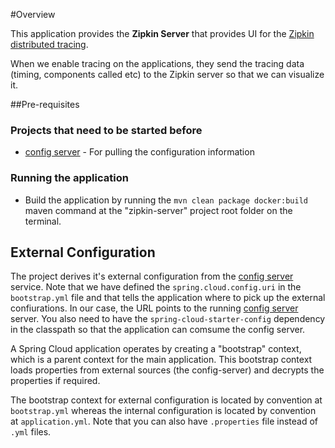 #Overview

This application provides the **Zipkin Server** that provides UI for the [Zipkin distributed tracing](http://zipkin.io/).

When we enable tracing on the applications, they send the tracing data (timing, components called etc) to the Zipkin server so that we can visualize it.

##Pre-requisites

### Projects that need to be started before
* [config server](/../../blob/master/config-server/README.md) - For pulling the configuration information

### Running the application
* Build the application by running the `mvn clean package docker:build` maven command at the "zipkin-server" project root folder	on the terminal.

## External Configuration
The project derives it's external configuration from the [config server](/../config-server/README.md) service. Note that we have defined the `spring.cloud.config.uri` in the `bootstrap.yml` file and that tells the application where to pick up the external confiurations. In our case, the URL points to the running [config server](/../../blob/master/config-server/README.md) server. You also need to have the `spring-cloud-starter-config` dependency in the classpath so that the application can comsume the config server.

A Spring Cloud application operates by creating a "bootstrap" context, which is a parent context for the main application. This bootstrap context loads properties from external sources (the config-server) and decrypts the properties if required. 

The bootstrap context for external configuration is located by convention at `bootstrap.yml` whereas the internal configuration is located by convention at `application.yml`. Note that you can also have `.properties` file instead of `.yml` files.